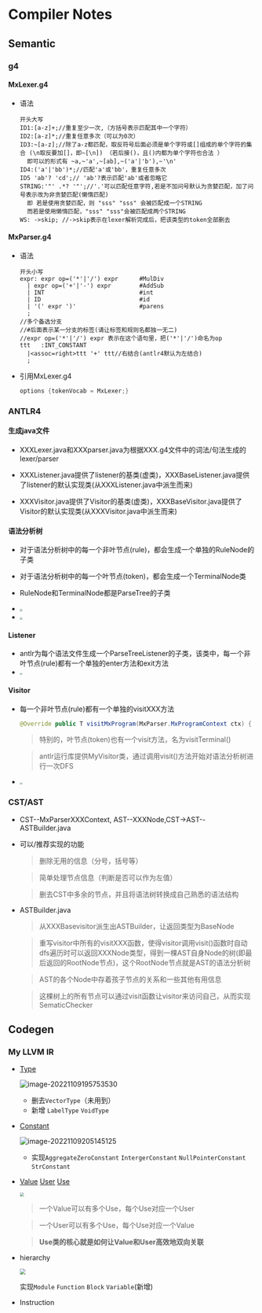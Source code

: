 # Compiler Notes

## Semantic

### g4

#### MxLexer.g4

* 语法

  ~~~
  开头大写
  ID1:[a-z]+;//重复至少一次,（方括号表示匹配其中一个字符）
  ID2:[a-z]*;//重复任意多次（可以为0次） 
  ID3:~[a-z];//除了a-z都匹配，取反符号后面必须是单个字符或[]组成的单个字符的集合 (\n取反要加[]，即~[\n]) （若后接()，且()内都为单个字符也合法 ）
  	即可以的形式有 ~a,~'a',~[ab],~('a'|'b'),~'\n'
  ID4:('a'|'bb')*;//匹配'a'或'bb'，重复任意多次
  ID5 'ab'? 'cd';// 'ab'?表示匹配'ab'或者忽略它
  STRING:'"' .*? '"';//'.'可以匹配任意字符,若是不加问号默认为贪婪匹配，加了问号表示改为非贪婪匹配(懒惰匹配)
  	即 若是使用贪婪匹配，则 "sss" "sss" 会被匹配成一个STRING
  	而若是使用懒惰匹配，"sss" "sss"会被匹配成两个STRING
  WS: ->skip; //->skip表示在lexer解析完成后，把该类型的token全部删去
  ~~~

#### MxParser.g4

* 语法

  ~~~
  开头小写
  expr: expr op=('*'|'/') expr		#MulDiv
  	| expr op=('+'|'-') expr		#AddSub
  	| INT						    #int
  	| ID						    #id
  	| '(' expr ')'				    #parens
  	;
  //多个备选分支
  //#后面表示某一分支的标签(请让标签和规则名都独一无二)
  //expr op=('*'|'/') expr 表示在这个语句里，把('*'|'/')命名为op
  ttt	:INT_CONSTANT
  	|<assoc=right>ttt '+' ttt//右结合(antlr4默认为左结合)
  	;
  ~~~
  
* 引用MxLexer.g4

  ~~~java
  options {tokenVocab = MxLexer;}
  ~~~



### ANTLR4

#### 生成java文件

* XXXLexer.java和XXXparser.java为根据XXX.g4文件中的词法/句法生成的lexer/parser

* XXXListener.java提供了listener的基类(虚类)，XXXBaseListener.java提供了listener的默认实现类(从XXXListener.java中派生而来)

* XXXVisitor.java提供了Visitor的基类(虚类)，XXXBaseVisitor.java提供了Visitor的默认实现类(从XXXVisitor.java中派生而来)

#### 语法分析树

* 对于语法分析树中的每一个非叶节点(rule)，都会生成一个单独的RuleNode的子类

* 对于语法分析树中的每一个叶节点(token)，都会生成一个TerminalNode类

* RuleNode和TerminalNode都是ParseTree的子类

* <img src="C:\Users\27595\AppData\Roaming\Typora\typora-user-images\image-20221030205825216.png" style="zoom:30%">

* <img src="C:\Users\27595\AppData\Roaming\Typora\typora-user-images\image-20221030205920175.png" style="zoom:30%">

#### Listener

* antlr为每个语法文件生成一个ParseTreeListener的子类，该类中，每一个非叶节点(rule)都有一个单独的enter方法和exit方法
* <img src="C:\Users\27595\AppData\Roaming\Typora\typora-user-images\image-20221030210538623.png" style="zoom:30%">

#### Visitor

* 每一个非叶节点(rule)都有一个单独的visitXXX方法

  ~~~java
  @Override public T visitMxProgram(MxParser.MxProgramContext ctx) { return visitChildren(ctx); }
  ~~~

  > 特别的，叶节点(token)也有一个visit方法，名为visitTerminal()

  > antlr运行库提供MyVisitor类，通过调用visit()方法开始对语法分析树进行一次DFS

* <img src="C:\Users\27595\AppData\Roaming\Typora\typora-user-images\image-20221030210754246.png" style="zoom:30%">



### CST/AST

* CST--MxParserXXXContext, AST--XXXNode,CST->AST--ASTBuilder.java

* 可以/推荐实现的功能

  > 删除无用的信息（分号，括号等）

  > 简单处理节点信息（判断是否可以作为左值）
  
  > 删去CST中多余的节点，并且将语法树转换成自己熟悉的语法结构

* ASTBuilder.java

  > 从XXXBasevisitor派生出ASTBuilder，让返回类型为BaseNode

  > 重写visitor中所有的visitXXX函数，使得visitor调用visit()函数时自动dfs遍历时可以返回XXXNode类型，得到一棵AST自身Node的树(即最后返回的RootNode节点)，这个RootNode节点就是AST的语法分析树

  > AST的各个Node中存着孩子节点的关系和一些其他有用信息

  > 这棵树上的所有节点可以通过visit函数让visitor来访问自己，从而实现SematicChecker
  

## Codegen

### My LLVM IR

* [Type](https://blog.csdn.net/weixin_42654107/article/details/122862209#:~:text=llvm%3A%3A,ArrayType%20ArrayType%E6%98%AF1%E7%A7%8D%E5%B0%86%E5%85%83%E7%B4%A0%E5%9C%A8%E5%86%85%E5%AD%98%E4%B8%AD%E9%A1%BA%E5%BA%8F%E6%8E%92%E5%88%97%E7%9A%84%E7%B1%BB%E5%9E%8B%EF%BC%8C%E6%9C%892%E4%B8%AA%E5%B1%9E%E6%80%A7%EF%BC%9Asize%E5%92%8C%E5%85%83%E7%B4%A0%E7%B1%BB%E5%9E%8B%E3%80%82)

  ![image-20221109195753530](C:\Users\27595\AppData\Roaming\Typora\typora-user-images\image-20221109195753530.png)

  * 删去`VectorType`（未用到）
  * 新增 `LabelType`  `VoidType`
  
* [Constant](https://blog.csdn.net/weixin_42654107/article/details/123419630?spm=1001.2014.3001.5502)

  ![image-20221109205145125](C:\Users\27595\AppData\Roaming\Typora\typora-user-images\image-20221109205145125.png)

  * 实现`AggregateZeroConstant`  `IntergerConstant`  `NullPointerConstant`   `StrConstant`

* [Value](https://blog.csdn.net/weixin_42654107/article/details/122998347?spm=1001.2014.3001.5502)  [User](https://blog.csdn.net/weixin_42654107/article/details/123056494?spm=1001.2014.3001.5502)  [Use](https://blog.csdn.net/weixin_42654107/article/details/123086570?spm=1001.2014.3001.5502)

  <img src="C:\Users\27595\AppData\Roaming\Typora\typora-user-images\image-20221109173451304.png" style="zoom:50%">

  > 一个Value可以有多个Use，每个Use对应一个User
  
  > 一个User可以有多个Use，每个Use对应一个Value
  
  > **Use类的核心就是如何让Value和User高效地双向关联**
  
* hierarchy

  <img src="C:\Users\27595\AppData\Roaming\Typora\typora-user-images\image-20221109185847766.png" style="zoom:70%">

  实现`Module`  `Function`  `Block`   `Variable`(新增)

* Instruction

  
